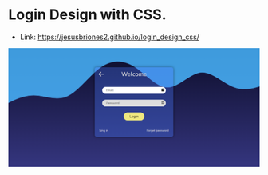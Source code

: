 # Login Design with CSS.

* Link: https://jesusbriones2.github.io/login_design_css/

![Page capture](page_capture.png "Page capture")

